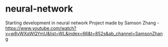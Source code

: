 # neural-network
Starting development in neural network
Project made by Samson Zhang - https://www.youtube.com/watch?v=w8yWXqWQYmU&list=WL&index=66&t=852s&ab_channel=SamsonZhang
